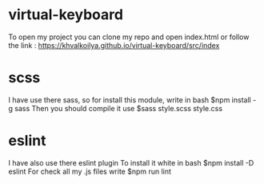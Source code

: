 # virtual-keyboard
To open my project you can clone my repo and open index.html or follow the link : https://khvalkoilya.github.io/virtual-keyboard/src/index
# scss
I have use there sass, so for install this module, write in bash $npm install -g sass
Then you should compile it use $sass style.scss style.css
# eslint
I have also use there eslint plugin
To install it white in bash $npm install -D eslint
For check all my .js files write $npm run lint
